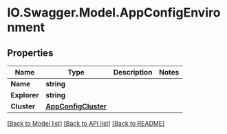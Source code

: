 # IO.Swagger.Model.AppConfigEnvironment
## Properties

Name | Type | Description | Notes
------------ | ------------- | ------------- | -------------
**Name** | **string** |  | 
**Explorer** | **string** |  | 
**Cluster** | [**AppConfigCluster**](AppConfigCluster.md) |  | 

[[Back to Model list]](../README.md#documentation-for-models) [[Back to API list]](../README.md#documentation-for-api-endpoints) [[Back to README]](../README.md)


